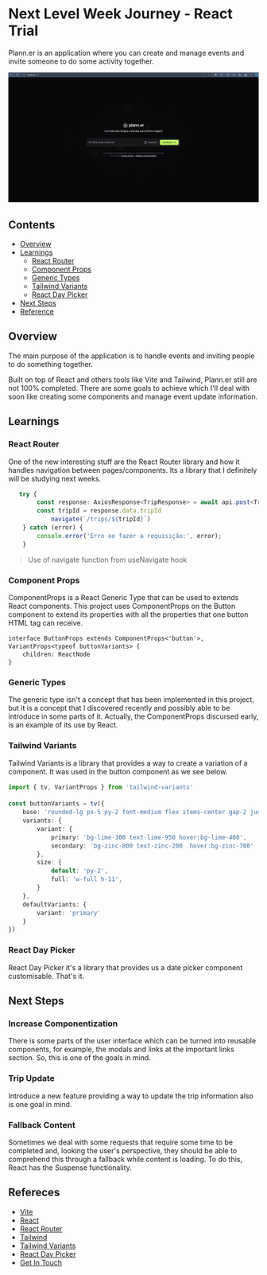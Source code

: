 # Next Level Week Journey - React Trial

Plann.er is an application where you can create and manage events and invite someone to do some activity together.

![](public/nlw-journey-react.gif)

## Contents

- [Overview](#overview)
- [Learnings](#learnings)
    - [React Router](#react-router)
    - [Component Props](#component-props)
    - [Generic Types](#generic-types)
    - [Tailwind Variants](#tailwind-variants)
    - [React Day Picker](#react-day-picker)
- [Next Steps](#next-steps)
- [Reference](#refereces)

## Overview

The main purpose of the application is to handle events and inviting people to do something together. 

Built on top of React and others tools like Vite and Tailwind, Plann.er still are not 100% completed. There are some goals to achieve which I'll deal with soon like creating some components and manage event update information.

## Learnings

### React Router

One of the new interesting stuff are the React Router library and how it handles navigation between pages/components. Its a library that I definitely will be studying next weeks.

```ts
   try {
        const response: AxiosResponse<TripResponse> = await api.post<TripResponse>('/trips', options)
        const tripId = response.data.tripId
            navigate(`/trips/${tripId}`)
    } catch (error) {
        console.error('Erro ao fazer a requisição:', error);
    }
```
> Use of navigate function from useNavigate hook

### Component Props

ComponentProps is a React Generic Type that can be used to extends React components. This project uses ComponentProps on the Button component to extend its properties with all the properties that one button HTML tag can receive.

```tsx
interface ButtonProps extends ComponentProps<'button'>, VariantProps<typeof buttonVariants> {
    children: ReactNode
}
```

### Generic Types

The generic type isn't a concept that has been implemented in this project, but it is a concept that I discovered recently and possibly able to be introduce in some parts of it. Actually, the ComponentProps discursed early, is an example of its use by React.

### Tailwind Variants

Tailwind Variants is a library that provides a way to create a variation of a component. It was used in the button component as we see below.

```ts
import { tv, VariantProps } from 'tailwind-variants'

const buttonVariants = tv({
    base: 'rounded-lg px-5 py-2 font-medium flex items-center gap-2 justify-center',
    variants: {
        variant: {
            primary: 'bg-lime-300 text-lime-950 hover:bg-lime-400',
            secondary: 'bg-zinc-800 text-zinc-200  hover:bg-zinc-700'
        },
        size: {
            default: 'py-2',
            full: 'w-full h-11',
        }
    },
    defaultVariants: {
        variant: 'primary'
    }
})
```

### React Day Picker

React Day Picker it's a library that provides us a date picker component customisable. That's it.

## Next Steps

### Increase Componentization

There is some parts of the user interface which can be turned into reusable components, for example, the modals and links at the important links section. So, this is one of the goals in mind.

### Trip Update

Introduce a new feature providing a way to update the trip information also is one goal in mind.

### Fallback Content

Sometimes we deal with some requests that require some time to be completed and, looking the user's perspective, they should be able to comprehend this through a fallback while content is loading. To do this, React has the Suspense functionality.

## Refereces

- [Vite](https://vitejs.dev/)
- [React](https://react.dev/)
- [React Router](https://reactrouter.com/en/main)
- [Tailwind](https://tailwindcss.com/)
- [Tailwind Variants](https://www.tailwind-variants.org/)
- [React Day Picker](https://daypicker.dev/)
- [Get In Touch](https://joaobraz.dev)